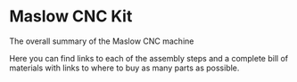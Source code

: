 # Maslow CNC Kit

The overall summary of the Maslow CNC machine


Here you can find links to each of the assembly steps and a complete bill of materials with links to where to buy as many parts as possible.
